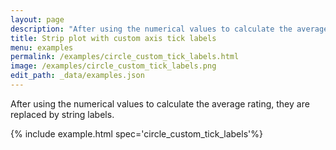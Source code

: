 ```yaml
---
layout: page
description: "After using the numerical values to calculate the average rating, they are replaced by string labels."
title: Strip plot with custom axis tick labels
menu: examples
permalink: /examples/circle_custom_tick_labels.html
image: /examples/circle_custom_tick_labels.png
edit_path: _data/examples.json
---
```


After using the numerical values to calculate the average rating, they are replaced by string labels.

{% include example.html spec='circle_custom_tick_labels'%}
